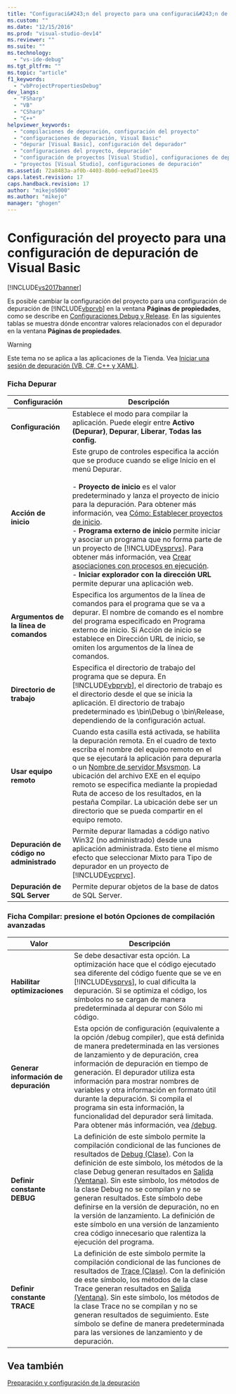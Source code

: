 ```yaml
---
title: "Configuraci&#243;n del proyecto para una configuraci&#243;n de depuraci&#243;n de Visual Basic | Microsoft Docs"
ms.custom: ""
ms.date: "12/15/2016"
ms.prod: "visual-studio-dev14"
ms.reviewer: ""
ms.suite: ""
ms.technology: 
  - "vs-ide-debug"
ms.tgt_pltfrm: ""
ms.topic: "article"
f1_keywords: 
  - "vbProjectPropertiesDebug"
dev_langs: 
  - "FSharp"
  - "VB"
  - "CSharp"
  - "C++"
helpviewer_keywords: 
  - "compilaciones de depuración, configuración del proyecto"
  - "configuraciones de depuración, Visual Basic"
  - "depurar [Visual Basic], configuración del depurador"
  - "configuraciones del proyecto, depuración"
  - "configuración de proyectos [Visual Studio], configuraciones de depuración"
  - "proyectos [Visual Studio], configuraciones de depuración"
ms.assetid: 72a8483a-af0b-4403-8b0d-ee9ad71ee435
caps.latest.revision: 17
caps.handback.revision: 17
author: "mikejo5000"
ms.author: "mikejo"
manager: "ghogen"
---
```

# Configuraci&#243;n del proyecto para una configuraci&#243;n de depuraci&#243;n de Visual Basic
[!INCLUDE[vs2017banner](../code-quality/includes/vs2017banner.md)]

Es posible cambiar la configuración del proyecto para una configuración de depuración de [!INCLUDE[vbprvb](../code-quality/includes/vbprvb_md.md)] en la ventana **Páginas de propiedades**, como se describe en [Configuraciones Debug y Release](../debugger/how-to-set-debug-and-release-configurations.md).  En las siguientes tablas se muestra dónde encontrar valores relacionados con el depurador en la ventana **Páginas de propiedades**.  
  
> [!WARNING]
>  Este tema no se aplica a las aplicaciones de la Tienda.  Vea [Iniciar una sesión de depuración \(VB, C\#, C\+\+ y XAML\)](../debugger/start-a-debugging-session-for-a-store-app-in-visual-studio-vb-csharp-cpp-and-xaml.md).  
  
### Ficha Depurar  
  
|Configuración|Descripción|  
|-------------------|-----------------|  
|**Configuración**|Establece el modo para compilar la aplicación.  Puede elegir entre **Activo \(Depurar\)**, **Depurar**, **Liberar**, **Todas las config.**|  
|**Acción de inicio**|Este grupo de controles especifica la acción que se produce cuando se elige Inicio en el menú Depurar.<br /><br /> -   **Proyecto de inicio** es el valor predeterminado y lanza el proyecto de inicio para la depuración.  Para obtener más información, vea [Cómo: Establecer proyectos de inicio](http://msdn.microsoft.com/es-es/31465836-0911-48db-a5d9-e456b635e970).<br />-   **Programa externo de inicio** permite iniciar y asociar un programa que no forma parte de un proyecto de [!INCLUDE[vsprvs](../code-quality/includes/vsprvs_md.md)].  Para obtener más información, vea [Crear asociaciones con procesos en ejecución](../debugger/attach-to-running-processes-with-the-visual-studio-debugger.md).<br />-   **Iniciar explorador con la dirección URL** permite depurar una aplicación web.|  
|**Argumentos de la línea de comandos**|Especifica los argumentos de la línea de comandos para el programa que se va a depurar.  El nombre de comando es el nombre del programa especificado en Programa externo de inicio.  Si Acción de inicio se establece en Dirección URL de inicio, se omiten los argumentos de la línea de comandos.|  
|**Directorio de trabajo**|Especifica el directorio de trabajo del programa que se depura.  En [!INCLUDE[vbprvb](../code-quality/includes/vbprvb_md.md)], el directorio de trabajo es el directorio desde el que se inicia la aplicación.  El directorio de trabajo predeterminado es \\bin\\Debug o \\bin\\Release, dependiendo de la configuración actual.|  
|**Usar equipo remoto**|Cuando esta casilla está activada, se habilita la depuración remota.  En el cuadro de texto escriba el nombre del equipo remoto en el que se ejecutará la aplicación para depurarla o un [Nombre de servidor Msvsmon](../Topic/Start%20%20the%20Remote%20Debugging%20Monitor.md).  La ubicación del archivo EXE en el equipo remoto se especifica mediante la propiedad Ruta de acceso de los resultados, en la pestaña Compilar.  La ubicación debe ser un directorio que se pueda compartir en el equipo remoto.|  
|**Depuración de código no administrado**|Permite depurar llamadas a código nativo Win32 \(no administrado\) desde una aplicación administrada.  Esto tiene el mismo efecto que seleccionar Mixto para Tipo de depurador en un proyecto de [!INCLUDE[vcprvc](../code-quality/includes/vcprvc_md.md)].|  
|**Depuración de SQL Server**|Permite depurar objetos de la base de datos de SQL Server.|  
  
### Ficha Compilar: presione el botón Opciones de compilación avanzadas  
  
|Valor|Descripción|  
|-----------|-----------------|  
|**Habilitar optimizaciones**|Se debe desactivar esta opción.  La optimización hace que el código ejecutado sea diferente del código fuente que se ve en [!INCLUDE[vsprvs](../code-quality/includes/vsprvs_md.md)], lo cual dificulta la depuración.  Si se optimiza el código, los símbolos no se cargan de manera predeterminada al depurar con Sólo mi código.|  
|**Generar información de depuración**|Esta opción de configuración \(equivalente a la opción \/debug compiler\), que está definida de manera predeterminada en las versiones de lanzamiento y de depuración, crea información de depuración en tiempo de generación.  El depurador utiliza esta información para mostrar nombres de variables y otra información en formato útil durante la depuración.  Si compila el programa sin esta información, la funcionalidad del depurador será limitada.  Para obtener más información, vea [\/debug](/dotnet/visual-basic/reference/command-line-compiler/debug).|  
|**Definir constante DEBUG**|La definición de este símbolo permite la compilación condicional de las funciones de resultados de [Debug \(Clase\)](https://msdn.microsoft.com/en-us/library/system.diagnostics.debug.aspx).  Con la definición de este símbolo, los métodos de la clase Debug generan resultados en [Salida \(Ventana\)](../ide/reference/output-window.md).  Sin este símbolo, los métodos de la clase Debug no se compilan y no se generan resultados.  Este símbolo debe definirse en la versión de depuración, no en la versión de lanzamiento.  La definición de este símbolo en una versión de lanzamiento crea código innecesario que ralentiza la ejecución del programa.|  
|**Definir constante TRACE**|La definición de este símbolo permite la compilación condicional de las funciones de resultados de [Trace \(Clase\)](https://msdn.microsoft.com/en-us/library/system.diagnostics.trace.aspx).  Con la definición de este símbolo, los métodos de la clase Trace generan resultados en [Salida \(Ventana\)](../ide/reference/output-window.md).  Sin este símbolo, los métodos de la clase Trace no se compilan y no se generan resultados de seguimiento.  Este símbolo se define de manera predeterminada para las versiones de lanzamiento y de depuración.|  
  
## Vea también  
 [Preparación y configuración de la depuración](../debugger/debugger-settings-and-preparation.md)